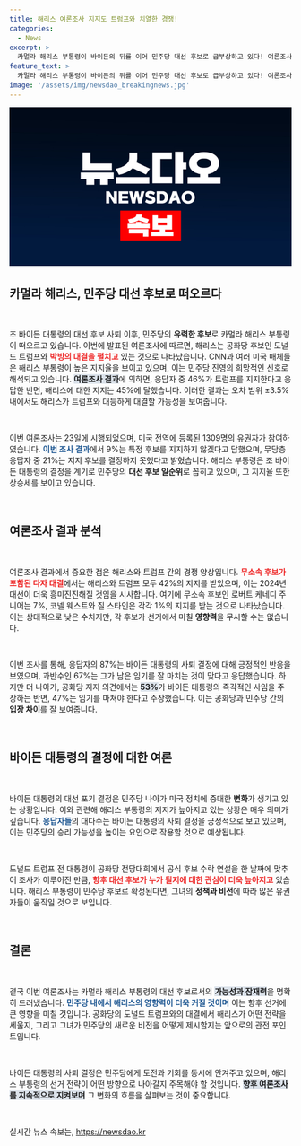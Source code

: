 ```yaml
---
title: 해리스 여론조사 지지도 트럼프와 치열한 경쟁!
categories:
  - News
excerpt: >
  카멀라 해리스 부통령이 바이든의 뒤를 이어 민주당 대선 후보로 급부상하고 있다! 여론조사에서 해리스는 트럼프와의 대결에서 박빙의 승부를 벌이며, 유권자들의 큰 지지를 받고 있다. 과연 해리스가 민주당의 희망이 될 수 있을까?
feature_text: >
  카멀라 해리스 부통령이 바이든의 뒤를 이어 민주당 대선 후보로 급부상하고 있다! 여론조사에서 해리스는 트럼프와의 대결에서 박빙의 승부를 벌이며, 유권자들의 큰 지지를 받고 있다. 과연 해리스가 민주당의 희망이 될 수 있을까?
image: '/assets/img/newsdao_breakingnews.jpg'
---
```


<p><img src="/assets/img/newsdao_breakingnews.jpg" alt="ranknews 속보" /></p>

<h2 data-ke-size="size26">카멀라 해리스, 민주당 대선 후보로 떠오르다</h2>

<p data-ke-size="size16">&nbsp;</p>

<p>조 바이든 대통령의 대선 후보 사퇴 이후, 민주당의 <b>유력한 후보</b>로 카멀라 해리스 부통령이 떠오르고 있습니다. 이번에 발표된 여론조사에 따르면, 해리스는 공화당 후보인 도널드 트럼프와 <b><span style="color: #ee2323;">박빙의 대결을 펼치고</span></b> 있는 것으로 나타났습니다. CNN과 여러 미국 매체들은 해리스 부통령이 높은 지지율을 보이고 있으며, 이는 민주당 진영의 희망적인 신호로 해석되고 있습니다. <b><span style="background-color: #21538527;">여론조사 결과</span></b>에 의하면, 응답자 중 46%가 트럼프를 지지한다고 응답한 반면, 해리스에 대한 지지는 45%에 달했습니다. 이러한 결과는 오차 범위 ±3.5% 내에서도 해리스가 트럼프와 대등하게 대결할 가능성을 보여줍니다.</p>

<p data-ke-size="size16">&nbsp;</p>

<p>이번 여론조사는 23일에 시행되었으며, 미국 전역에 등록된 1309명의 유권자가 참여하였습니다. <b><span style="color: #1a5490;">이번 조사 결과</span></b>에서 9%는 특정 후보를 지지하지 않겠다고 답했으며, 무당층 응답자 중 21%는 지지 후보를 결정하지 못했다고 밝혔습니다. 해리스 부통령은 조 바이든 대통령의 결정을 계기로 민주당의 <b>대선 후보 일순위</b>로 꼽히고 있으며, 그 지지율 또한 상승세를 보이고 있습니다.</p>

<p data-ke-size="size16">&nbsp;</p>

<h2 data-ke-size="size26">여론조사 결과 분석</h2>

<p data-ke-size="size16">&nbsp;</p>

<p>여론조사 결과에서 중요한 점은 해리스와 트럼프 간의 경쟁 양상입니다. <b><span style="color: #ee2323;">무소속 후보가 포함된 다자 대결</span></b>에서는 해리스와 트럼프 모두 42%의 지지를 받았으며, 이는 2024년 대선이 더욱 흥미진진해질 것임을 시사합니다. 여기에 무소속 후보인 로버트 케네디 주니어는 7%, 코넬 웨스트와 질 스타인은 각각 1%의 지지를 받는 것으로 나타났습니다. 이는 상대적으로 낮은 수치지만, 각 후보가 선거에서 미칠 <b>영향력</b>을 무시할 수는 없습니다.</p>

<p data-ke-size="size16">&nbsp;</p>

<p>이번 조사를 통해, 응답자의 87%는 바이든 대통령의 사퇴 결정에 대해 긍정적인 반응을 보였으며, 과반수인 67%는 그가 남은 임기를 잘 마치는 것이 맞다고 응답했습니다. 하지만 더 나아가, 공화당 지지 의견에서는 <b><span style="background-color: #21538527;">53%</b></span>가 바이든 대통령의 즉각적인 사임을 주장하는 반면, 47%는 임기를 마쳐야 한다고 주장했습니다. 이는 공화당과 민주당 간의 <b>입장 차이</b>를 잘 보여줍니다.</p>

<p data-ke-size="size16">&nbsp;</p>

<h2 data-ke-size="size26">바이든 대통령의 결정에 대한 여론</h2>

<p data-ke-size="size16">&nbsp;</p>

<p>바이든 대통령의 대선 포기 결정은 민주당 나아가 미국 정치에 중대한 <b>변화</b>가 생기고 있는 상황입니다. 이와 관련해 해리스 부통령의 지지가 높아지고 있는 상황은 매우 의미가 깊습니다. <b><span style="color: #1a5490;">응답자들</span></b>의 대다수는 바이든 대통령의 사퇴 결정을 긍정적으로 보고 있으며, 이는 민주당의 승리 가능성을 높이는 요인으로 작용할 것으로 예상됩니다.</p>

<p data-ke-size="size16">&nbsp;</p>

<p>도널드 트럼프 전 대통령이 공화당 전당대회에서 공식 후보 수락 연설을 한 날짜에 맞추어 조사가 이루어진 만큼, <b><span style="color: #ee2323;">향후 대선 후보가 누가 될지에 대한 관심이 더욱 높아지고</span></b> 있습니다. 해리스 부통령이 민주당 후보로 확정된다면, 그녀의 <b>정책과 비전</b>에 따라 많은 유권자들이 움직일 것으로 보입니다. </p>

<p data-ke-size="size16">&nbsp;</p>

<h2 data-ke-size="size26">결론</h2>

<p data-ke-size="size16">&nbsp;</p>

<p>결국 이번 여론조사는 카멀라 해리스 부통령의 대선 후보로서의 <b><span style="background-color: #21538527;">가능성과 잠재력</span></b>을 명확히 드러냈습니다. <b><span style="color: #1a5490;">민주당 내에서 해리스의 영향력이 더욱 커질 것이며</span></b> 이는 향후 선거에 큰 영향을 미칠 것입니다. 공화당의 도널드 트럼프와의 대결에서 해리스가 어떤 전략을 세울지, 그리고 그녀가 민주당의 새로운 비전을 어떻게 제시할지는 앞으로의 관전 포인트입니다.</p>

<p data-ke-size="size16">&nbsp;</p>

<p>바이든 대통령의 사퇴 결정은 민주당에게 도전과 기회를 동시에 안겨주고 있으며, 해리스 부통령의 선거 전략이 어떤 방향으로 나아갈지 주목해야 할 것입니다. <b><span style="background-color: #21538527;">향후 여론조사를 지속적으로 지켜보며</span></b> 그 변화의 흐름을 살펴보는 것이 중요합니다. </p>

<p data-ke-size="size16">&nbsp;</p>
실시간 뉴스 속보는, <a href="https://newsdao.kr" rel="dofollow">https://newsdao.kr</a>


